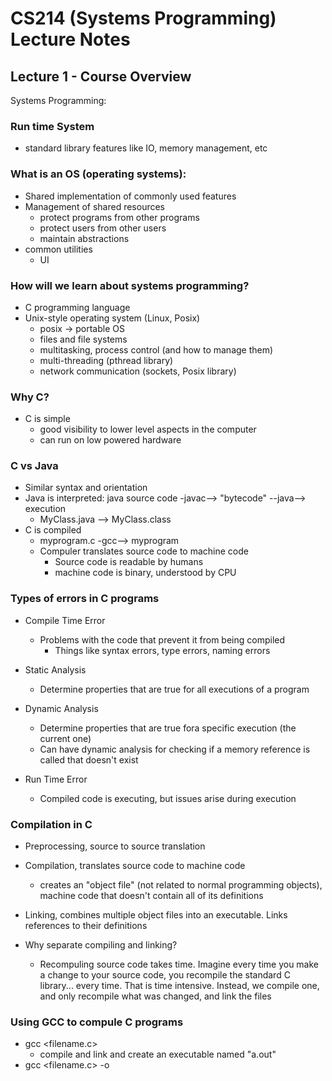# CS214 (Systems Programming) Lecture Notes

## Lecture 1 - Course Overview
Systems Programming:

### Run time System
- standard library features like IO, memory management, etc

### What is an OS (operating systems):
- Shared implementation of commonly used features
- Management of shared resources
    - protect programs from other programs
    - protect users from other users
    - maintain abstractions
- common utilities
    - UI

### How will we learn about systems programming?
- C programming language
- Unix-style operating system (Linux, Posix)
    - posix -> portable OS
    - files and file systems
    - multitasking, process control (and how to manage them)
    - multi-threading (pthread library)
    - network communication (sockets, Posix library)

### Why C?
- C is simple
    - good visibility to lower level aspects in the computer
    - can run on low powered hardware

### C vs Java
- Similar syntax and orientation
- Java is interpreted: java source code -javac--> "bytecode" --java--> execution
    - MyClass.java --> MyClass.class
- C is compiled
    - myprogram.c -gcc--> myprogram
    - Compuler translates source code to machine code
        - Source code is readable by humans
        - machine code is binary, understood by CPU

### Types of errors in C programs
- Compile Time Error
    - Problems with the code that prevent it from being compiled
        - Things like syntax errors, type errors, naming errors

- Static Analysis
    - Determine properties that are true for all executions of a program

- Dynamic Analysis
    - Determine properties that are true fora  specific execution (the current one)
    - Can have dynamic analysis for checking if a memory reference is called that doesn't exist

- Run Time Error
    - Compiled code is executing, but issues arise during execution


### Compilation in C
- Preprocessing, source to source translation
- Compilation, translates source code to machine code
    - creates an "object file" (not related to normal programming objects), machine code that doesn't contain all of its definitions
- Linking, combines multiple object files into an executable. Links references to their definitions

- Why separate compiling and linking?
    - Recompuling source code takes time. Imagine every time you make a change to your source code, you recompile the standard C library... every time. That is time intensive. Instead, we compile one, and only recompile what was changed, and link the files

### Using GCC to compule C programs
- gcc <filename.c>
    - compile and link and create an executable named "a.out"
- gcc <filename.c> -o <desired-output-name>



